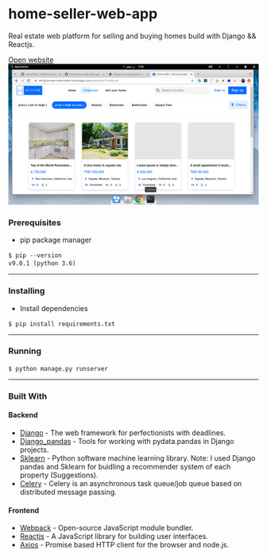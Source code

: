 # home-seller-web-app
Real estate web platform for selling and buying homes build with Django && Reactjs.

[Open website](https://seif-gharrese-home-seller.herokuapp.com)
<img   src="https://github.com/seifgh/home-seller-web-app/blob/master/Screenshot%20from%202020-06-01%2017-20-08.png" />


### Prerequisites

- pip package manager 

```
$ pip --version
v9.0.1 (python 3.6)

```
---
### Installing

- Install dependencies
```
$ pip install requirements.txt

```

---
### Running
```terminal
$ python manage.py runserver
```
---
### Built With
 #### Backend
* [Django](https://www.djangoproject.com/) - The web framework for perfectionists with deadlines.
* [Django_pandas](https://pypi.org/project/django-pandas/) - Tools for working with pydata.pandas in Django projects.
* [Sklearn](https://scikit-learn.org/) - Python software machine learning library.
Note: I used Django pandas and Sklearn for buidling a recommender system of each property (Suggestions).
* [Celery](http://www.celeryproject.org/) - Celery is an asynchronous task queue/job queue based on distributed message passing.


 #### Frontend
* [Webpack](https://reactjs.org/) - Open-source JavaScript module bundler.
* [Reactjs](https://reactjs.org/) - A JavaScript library for building user interfaces.
* [Axios](https://github.com/axios/axios) - Promise based HTTP client for the browser and node.js.

